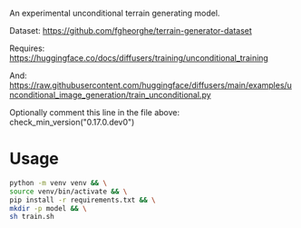 An experimental unconditional terrain generating model.

Dataset: https://github.com/fgheorghe/terrain-generator-dataset

Requires: https://huggingface.co/docs/diffusers/training/unconditional_training

And: https://raw.githubusercontent.com/huggingface/diffusers/main/examples/unconditional_image_generation/train_unconditional.py

Optionally comment this line in the file above: check_min_version("0.17.0.dev0")

# Usage

```bash 
python -m venv venv && \
source venv/bin/activate && \
pip install -r requirements.txt && \
mkdir -p model && \
sh train.sh
```